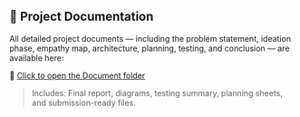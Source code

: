 
## 📄 Project Documentation

All detailed project documents — including the problem statement, ideation phase, empathy map, architecture, planning, testing, and conclusion — are available here:

📁 [Click to open the Document folder](https://github.com/parasalavanyaa/BOOKNEST-WHERE-STORIES-NESTLE/tree/main/Document)

> Includes: Final report, diagrams, testing summary, planning sheets, and submission-ready files.
